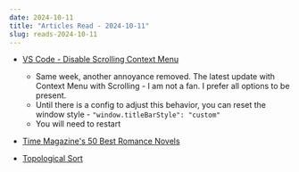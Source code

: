 ```yaml
---
date: 2024-10-11
title: "Articles Read - 2024-10-11"
slug: reads-2024-10-11
---
```




* [VS Code - Disable Scrolling Context Menu][1]
  * Same week, another annoyance removed. The latest update with Context Menu with Scrolling - I am not a fan. I prefer all options to be present.
  * Until there is a config to adjust this behavior, you can reset the window style - `"window.titleBarStyle": "custom"`
  * You will need to restart
* [Time Magazine's 50 Best Romance Novels][2]
* [Topological Sort][3]



  [1]: https://stackoverflow.com/questions/78866375/
  [2]: https://time.com/collection/best-romance-books/
  [3]: https://en.wikipedia.org/wiki/Topological_sorting
